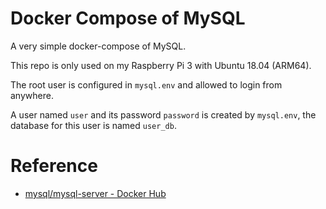 # Docker Compose of MySQL

A very simple docker-compose of MySQL.

This repo is only used on my Raspberry Pi 3 with Ubuntu 18.04 (ARM64).

The root user is configured in `mysql.env` and allowed to login from anywhere.

A user named `user` and its password `password` is created by `mysql.env`, the
database for this user is named `user_db`.

# Reference

* [mysql/mysql-server - Docker Hub](https://hub.docker.com/r/mysql/mysql-server)

